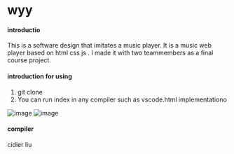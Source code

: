 # wyy

#### introductio
 This is a software design that imitates a music player. It is a music web player based on html css js . I made it with two teammembers as a final course project.


#### introduction for using

1.  git clone
2. You can run index in any compiler such as vscode.html implementationo

![image](https://github.com/user-attachments/assets/f1fdd55b-374e-4dcc-8dd8-cae8ac69b3a6)
![image](https://github.com/user-attachments/assets/1e1423c9-5982-4f26-9edd-d878b8f0f9bc)


#### compiler

cidier liu

